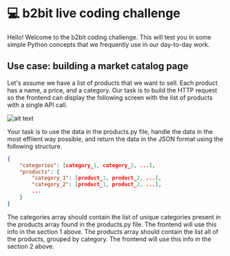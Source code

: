 # 💻 b2bit live coding challenge

Hello! Welcome to the b2bit coding challenge. This will test you in some simple Python concepts that we frequently use in our day-to-day work.


## Use case: building a market catalog page

Let's assume we have a list of products that we want to sell. Each product has a name, a price, and a category. Our task is to build the HTTP request so the frontend can display the following screen with the list of products with a single API call.


![alt text](https://github.com/miguelrochajr/coding_challenges/blob/main/images/page_breakdown.png "Store catalog page")


Your task is to use the data in the products.py file, handle the data in the most effiient way possible, and return the data in the JSON format using the following structure.


```json
{
    "categories": [category_1, category_2, ...],
    "products": {
        "category_1": [product_1, product_2, ...],
        "category_2": [product_1, product_2, ...],
        ...
    }
}
```

The categories array should contain the list of unique categories present in the products array found in the products.py file. The frontend will use this info in the section 1 above. The products array should contain the list all of the products, grouped by category. The frontend will use this info in the section 2 above.